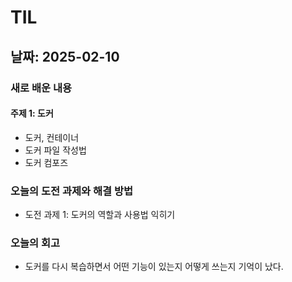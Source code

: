 # TIL

## 날짜: 2025-02-10

### 새로 배운 내용
#### 주제 1: 도커
- 도커, 컨테이너
- 도커 파일 작성법
- 도커 컴포즈


### 오늘의 도전 과제와 해결 방법
- 도전 과제 1: 도커의 역할과 사용법 익히기

### 오늘의 회고
- 도커를 다시 복습하면서 어떤 기능이 있는지 어떻게 쓰는지 기억이 났다.

